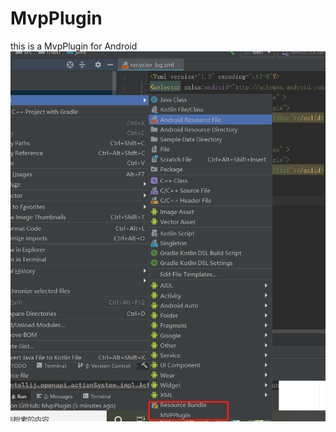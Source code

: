 # MvpPlugin
this is a MvpPlugin for Android
  ![image](https://github.com/shangmengmeng/MvpPlugin/blob/master/15png.png)
